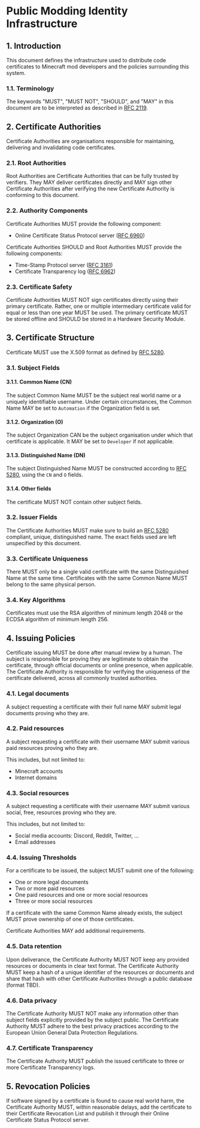 # Public Modding Identity Infrastructure

## 1. Introduction

This document defines the infrastructure used to distribute code certificates to Minecraft mod developers and the policies surrounding this system.

### 1.1. Terminology

 The keywords "MUST", "MUST NOT", "SHOULD", and "MAY" in this document are to be interpreted as described in [RFC 2119](https://datatracker.ietf.org/doc/html/rfc2119).

## 2. Certificate Authorities

Certificate Authorities are organisations responsible for maintaining, delivering and invalidating code certificates.

### 2.1. Root Authorities

Root Authorities are Certificate Authorities that can be fully trusted by verifiers. They MAY deliver certificates directly and MAY sign other Certificate Authorities after verifying the new Certificate Authority is conforming to this document.

### 2.2. Authority Components

Certificate Authorities MUST provide the following component:
- Online Certificate Status Protocol server ([RFC 6960](https://www.rfc-editor.org/rfc/rfc6960))

Certificate Authorities SHOULD and Root Authorities MUST provide the following components:
- Time-Stamp Protocol server ([RFC 3161](https://www.rfc-editor.org/rfc/rfc3161))
- Certificate Transparency log ([RFC 6962](https://www.rfc-editor.org/rfc/rfc6962))

### 2.3. Certificate Safety

Certificate Authorities MUST NOT sign certificates directly using their primary certificate. Rather, one or multiple intermediary certificate valid for equal or less than one year MUST be used. The primary certificate MUST be stored offline and SHOULD be stored in a Hardware Security Module.

## 3. Certificate Structure

Certificate MUST use the X.509 format as defined by [RFC 5280](https://www.rfc-editor.org/rfc/rfc5280). 

### 3.1. Subject Fields

#### 3.1.1. Common Name (CN)

The subject Common Name MUST be the subject real world name or a uniquely identifiable username. Under certain circumstances, the Common Name MAY be set to `Automation` if the Organization field is set.

#### 3.1.2. Organization (O)

The subject Organization CAN be the subject organisation under which that certificate is applicable. It MAY be set to `Developer` if not applicable.

#### 3.1.3. Distinguished Name (DN)

The subject Distinguished Name MUST be constructed according to [RFC 5280](https://www.rfc-editor.org/rfc/rfc5280), using the `CN` and `O` fields.

#### 3.1.4. Other fields

The certificate MUST NOT contain other subject fields.

### 3.2. Issuer Fields

The Certificate Authorities MUST make sure to build an [RFC 5280](https://www.rfc-editor.org/rfc/rfc5280) compliant, unique, distinguished name. The exact fields used are left unspecified by this document.

### 3.3. Certificate Uniqueness

There MUST only be a single valid certificate with the same Distinguished Name at the same time. Certificates with the same Common Name MUST belong to the same physical person.

### 3.4. Key Algorithms

Certificates must use the RSA algorithm of minimum length 2048 or the ECDSA algorithm of minimum length 256.

## 4. Issuing Policies

Certificate issuing MUST be done after manual review by a human. The subject is responsible for proving they are legitimate to obtain the certificate, through official documents or online presence, when applicable. The Certificate Authority is responsible for verifying the uniqueness of the certificate delivered, across all commonly trusted authorities.

### 4.1. Legal documents

A subject requesting a certificate with their full name MAY submit legal documents proving who they are.

### 4.2. Paid resources

A subject requesting a certificate with their username MAY submit various paid resources proving who they are. 

This includes, but not limited to:
- Minecraft accounts
- Internet domains

### 4.3. Social resources

A subject requesting a certificate with their username MAY submit various social, free, resources proving who they are.

This includes, but not limited to:
- Social media accounts: Discord, Reddit, Twitter, ...
- Email addresses

### 4.4. Issuing Thresholds

For a certificate to be issued, the subject MUST submit one of the following:

- One or more legal documents
- Two or more paid resources
- One paid resources and one or more social resources
- Three or more social resources

If a certificate with the same Common Name already exists, the subject MUST prove ownership of one of those certificates.

Certificate Authorities MAY add additional requirements.

### 4.5. Data retention

Upon deliverance, the Certificate Authority MUST NOT keep any provided resources or documents in clear text format. The Certificate Authority MUST keep a hash of a unique identifier of the resources or documents and share that hash with other Certificate Authorities through a public database (format TBD).

### 4.6. Data privacy

The Certificate Authority MUST NOT make any information other than subject fields explicitly provided by the subject public. The Certificate Authority MUST adhere to the best privacy practices according to the European Union General Data Protection Regulations.

### 4.7. Certificate Transparency

The Certificate Authority MUST publish the issued certificate to three or more Certificate Transparency logs. 

## 5. Revocation Policies

If software signed by a certificate is found to cause real world harm, the Certificate Authority MUST, within reasonable delays, add the certificate to their Certificate Revocation List and publish it through their Online Certificate Status Protocol server.
